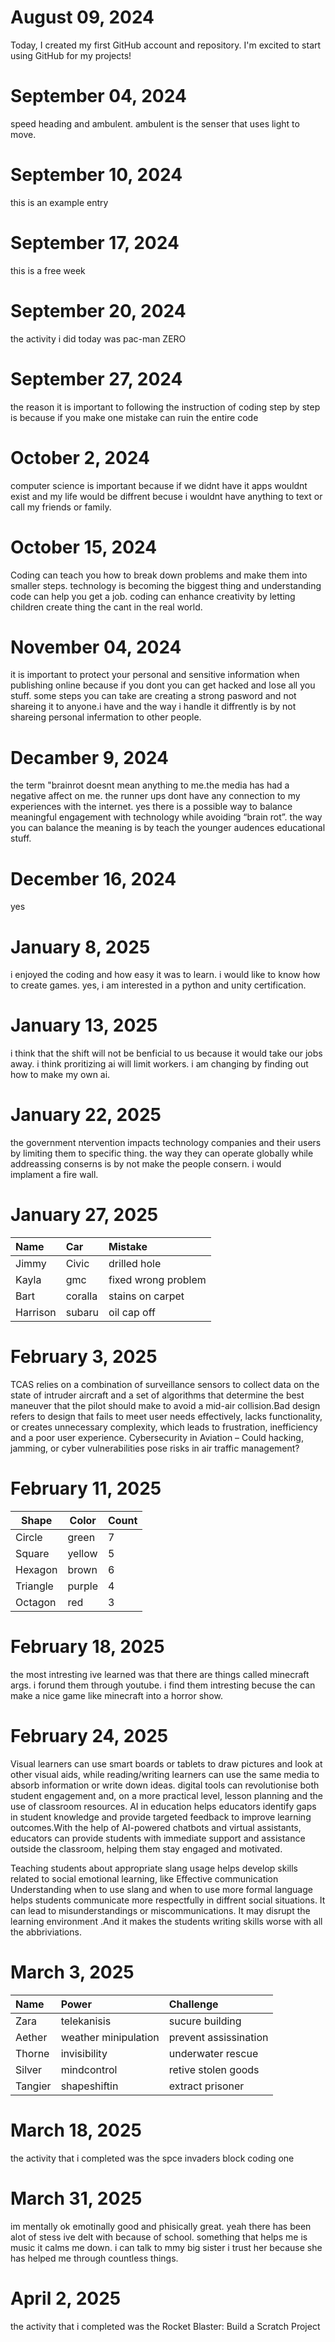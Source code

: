 # August 09, 2024
Today, I created my first GitHub account and repository. I'm excited to start using GitHub for my projects!

# September 04, 2024
speed heading and ambulent.
ambulent is the senser that uses light to move.

# September 10, 2024
this is an example entry

# September 17, 2024
this is a free week

# September 20, 2024
the activity i did today was pac-man ZERO

# September 27, 2024
the reason it is important to following the instruction of coding step by step is because if you make one mistake can ruin the entire code

# October 2, 2024
computer science is important because if we didnt have it apps wouldnt exist and my life would be diffrent becuse i wouldnt have anything to text or call my friends or family.

# October 15, 2024
Coding can teach you how to break down problems and make them into smaller steps. technology is becoming the biggest thing and understanding code can help you get a job. coding can enhance creativity by letting children create thing the cant in the real world. 

# November 04, 2024
it is important to protect your personal and sensitive information when publishing online because if you dont you can get hacked and lose all you stuff. some steps you can take are creating a strong pasword and not shareing it to anyone.i have and the way i handle it diffrently is by not shareing personal infermation to other people.

# Decamber 9, 2024
the term "brainrot doesnt mean anything to me.the media has had a negative affect on me. the runner ups dont have any connection to my experiences with the internet. yes there is a possible way to balance meaningful engagement with technology while avoiding “brain rot”. the way you can balance the meaning is by teach the younger audences educational stuff. 

# December 16, 2024
yes

# January 8, 2025
i enjoyed the coding and how easy it was to learn. i would like to know how to create games. yes, i am interested in a python and unity certification. 

# January 13, 2025
i think that the shift will not be benficial to us because it would take our jobs away. i think proritizing ai will limit workers. i am changing by finding out how to make my own ai.

# January 22, 2025
the government ntervention impacts technology companies and their users by limiting them to specific thing. the way they can operate globally while addreassing conserns is by not make the people consern. i would implament a fire wall.

# January 27, 2025
| Name     | Car | Mistake |
| :------- | :-- | :------ |
| Jimmy    |Civic| drilled hole|
| Kayla    |gmc  |fixed wrong problem|
| Bart     |coralla|stains on carpet|
| Harrison |subaru|oil cap off|

# February 3, 2025
TCAS relies on a combination of surveillance sensors to collect data on the state of intruder aircraft and a set of algorithms that determine the best maneuver that the pilot should make to avoid a mid-air collision.Bad design refers to design that fails to meet user needs effectively, lacks functionality, or creates unnecessary complexity, which leads to frustration, inefficiency and a poor user experience. Cybersecurity in Aviation – Could hacking, jamming, or cyber vulnerabilities pose risks in air traffic management?

# February 11, 2025
| Shape    | Color | Count |
| -------- | ----- | ----- |
| Circle   | green |  7    |
| Square   | yellow|  5    |
| Hexagon  | brown | 6     |
| Triangle |purple | 4     |
| Octagon  | red   | 3     |

# February 18, 2025
the most intresting ive learned was that there are things called minecraft args. i forund them through youtube. i find them intresting becuse the can make a nice game like minecraft into a horror show.

# February 24, 2025
Visual learners can use smart boards or tablets to draw pictures and look at other visual aids, while reading/writing learners can use the same media to absorb information or write down ideas. digital tools can revolutionise both student engagement and, on a more practical level, lesson planning and the use of classroom resources.  AI in education helps educators identify gaps in student knowledge and provide targeted feedback to improve learning outcomes.With the help of AI-powered chatbots and virtual assistants, educators can provide students with immediate support and assistance outside the classroom, helping them stay engaged and motivated.

Teaching students about appropriate slang usage helps develop skills related to social emotional learning, like Effective communication Understanding when to use slang and when to use more formal language helps students communicate more respectfully in diffrent social situations. It can lead to misunderstandings or miscommunications. It may disrupt the learning environment .And it makes the students writing skills worse with all the abbriviations.

# March 3, 2025
| Name    | Power | Challenge |
| :------ | :---- | :-------- |
| Zara    |  telekanisis |sucure building |
| Aether  | weather minipulation |  prevent assissination|
| Thorne  |invisibility | underwater rescue  |
| Silver  |mindcontrol  |retive stolen goods|
| Tangier | shapeshiftin| extract prisoner|

# March 18, 2025
the activity that i completed was the spce invaders block coding one

# March 31, 2025
im mentally ok emotinally good and phisically great. yeah there has been alot of stess ive delt with because of school. something that helps me is music it calms me down. i can talk to mmy big sister i trust her because she has helped me through countless things.

# April 2, 2025
the activity that i completed was the Rocket Blaster: Build a Scratch Project
